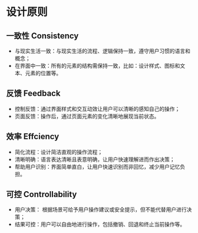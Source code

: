 
# 设计原则

## 一致性 Consistency
* 与现实生活一致：与现实生活的流程、逻辑保持一致，遵守用户习惯的语言和概念；
* 在界面中一致：所有的元素的结构需保持一致，比如：设计样式、图标和文本、元素的位置等。

## 反馈 Feedback
* 控制反馈：通过界面样式和交互动效让用户可以清晰的感知自己的操作；
* 页面反馈：操作后，通过页面元素的变化清晰地展现当前状态。

## 效率 Effciency
* 简化流程：设计简洁直观的操作流程；
* 清晰明确：语言表达清晰且表意明确，让用户快速理解进而作出决策；
* 帮助用户识别：界面简单直白，让用户快速识别而非回忆，减少用户记忆负担。

## 可控 Controllability
* 用户决策： 根据场景可给予用户操作建议或安全提示，但不能代替用户进行决策；
* 结果可控：用户可以自由地进行操作，包括撤销、回退和终止当前操作等。